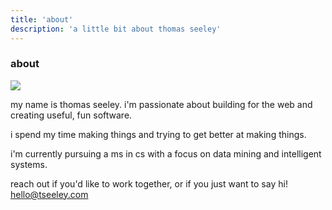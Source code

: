 ```yaml
---
title: 'about'
description: 'a little bit about thomas seeley'
---
```


<h3 class="header">about</h3>


<img class='profile' src='/public/images/profile.jpg' />

my name is thomas seeley. i'm passionate about building for the web and creating useful, fun software.


i spend my time making things and trying to get better at making things.

i'm currently pursuing a ms in cs with a focus on data mining and intelligent systems.

reach out if you'd like to work together, or if you just want to say hi! [hello@tseeley.com](mailto:hello@tseeley.com) 
